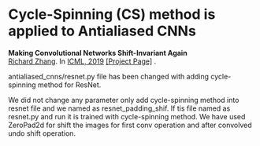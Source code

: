 # Cycle-Spinning (CS) method is applied to Antialiased CNNs 
**Making Convolutional Networks Shift-Invariant Again** <br>
[Richard Zhang](https://richzhang.github.io/). In [ICML, 2019](https://arxiv.org/abs/1904.11486)
[[Project Page]](http://richzhang.github.io/antialiased-cnns/) .

antialiased_cnns/resnet.py file has been changed with adding cycle-spinning method for ResNet. 

We did not change any parameter only add cycle-spinning method into resnet file and we named as resnet_padding_shif. If tis file named as resnet.py and run it is trained with cycle-spinning method. We have used ZeroPad2d for shift the images for first conv operation and after convolved undo shift operation.
